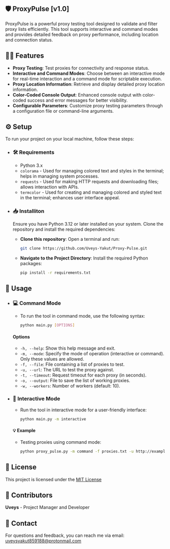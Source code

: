 ## 🛡️ ProxyPulse [v1.0]

ProxyPulse is a powerful proxy testing tool designed to validate and filter proxy lists efficiently. This tool supports interactive and command modes and provides detailed feedback on proxy performance, including location and connection status.

## 🕵️‍♂️ Features

- **Proxy Testing**: Test proxies for connectivity and response status.
- **Interactive and Command Modes**: Choose between an interactive mode for real-time interaction and a command mode for scriptable execution.
- **Proxy Location Information**: Retrieve and display detailed proxy location information.
- **Color-Coded Console Output**: Enhanced console output with color-coded success and error messages for better visibility.
- **Configurable Parameters**: Customize proxy testing parameters through a configuration file or command-line arguments.


## ⚙️ Setup

To run your project on your local machine, follow these steps:

- ### 🛠️ Requirements

  - Python 3.x
  - `colorama` - Used for managing colored text and styles in the terminal; helps in managing system processes.
  - `requests` - Used for making HTTP requests and downloading files; allows interaction with APIs.
  - `termcolor` - Used for creating and managing colored and styled text in the terminal; enhances user interface appeal.


- ### 📥 Installiton
    Ensure you have Python 3.12 or later installed on your system. Clone the repository and install the required dependencies:

    - **Clone this repository**: Open a terminal and run:


        ```bash
        git clone https://github.com/Uveys-Yakut/Proxy-Pulse.git


    - **Navigate to the Project Directory**: Install the required Python   packages: 
       
       
       ```bash
       pip install -r requirements.txt


## 🧰 Usage
- ### 💻 Command Mode
    - To run the tool in command mode, use the following syntax:

        ```bash
        python main.py [OPTIONS]
        ```

    #### Options
    - `-h, --help`: Show this help message and exit.
    - `-m, --mode`: Specify the mode of operation (interactive or command). Only these values are allowed.
    - `-f, --file`: File containing a list of proxies to test.
    - `-u, --url`: The URL to test the proxy against.
    - `-t, --timeout`: Request timeout for each proxy (in seconds).
    - `-o, --output`: File to save the list of working proxies.
    - `-w, --workers`: Number of workers (default: 10).
- ### 👥 Interactive Mode
    - Run the tool in interactive mode for a user-friendly interface:
  
        
        ```bash
        python main.py -m interactive
    
    
    #### 💡 Example
    - Testing proxies using command mode: 
        
        
        ```bash
        python proxy_pulse.py -m command -f proxies.txt -u http://example.com -t 10 -w 5 -o working_proxies.txt


## 📜 License

This project is licensed under the [MIT License](LICENSE)

## 👥 Contributors

**Uveys** - Project Manager and Developer

## 📧 Contact

For questions and feedback, you can reach me via email: uveysyakut859188@protonmail.com
